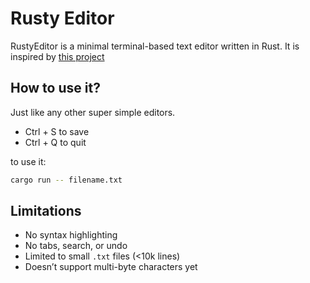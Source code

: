 # Rusty Editor
RustyEditor is a minimal terminal-based text editor written in Rust. It is inspired by [this project](https://viewsourcecode.org/snaptoken/kilo/)

## How to use it?
Just like any other super simple editors.
- Ctrl + S to save
- Ctrl + Q to quit

to use it:
```bash
cargo run -- filename.txt
```

## Limitations
- No syntax highlighting
- No tabs, search, or undo
- Limited to small `.txt` files (<10k lines)
- Doesn’t support multi-byte characters yet
